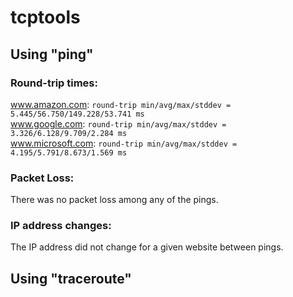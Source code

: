 # tcptools

## Using "ping"

### Round-trip times:

www.amazon.com: ```round-trip min/avg/max/stddev = 5.445/56.750/149.228/53.741 ms```  
www.google.com: ```round-trip min/avg/max/stddev = 3.326/6.128/9.709/2.284 ms```  
www.microsoft.com: ```round-trip min/avg/max/stddev = 4.195/5.791/8.673/1.569 ms```  

### Packet Loss:

There was no packet loss among any of the pings.

### IP address changes:

The IP address did not change for a given website between pings.

## Using "traceroute"

